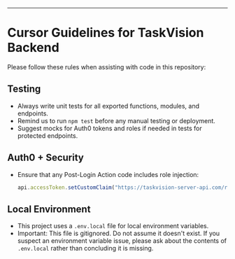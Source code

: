 ---

# Cursor Guidelines for TaskVision Backend

Please follow these rules when assisting with code in this repository:

## Testing
- Always write unit tests for all exported functions, modules, and endpoints.
- Remind us to run `npm test` before any manual testing or deployment.
- Suggest mocks for Auth0 tokens and roles if needed in tests for protected endpoints.

## Auth0 + Security
- Ensure that any Post-Login Action code includes role injection:
  ```js
  api.accessToken.setCustomClaim("https://taskvision-server-api.com/roles", roleNames);
  ```

## Local Environment
- This project uses a `.env.local` file for local environment variables.
- Important: This file is gitignored. Do not assume it doesn't exist. If you suspect an environment variable issue, please ask about the contents of `.env.local` rather than concluding it is missing.